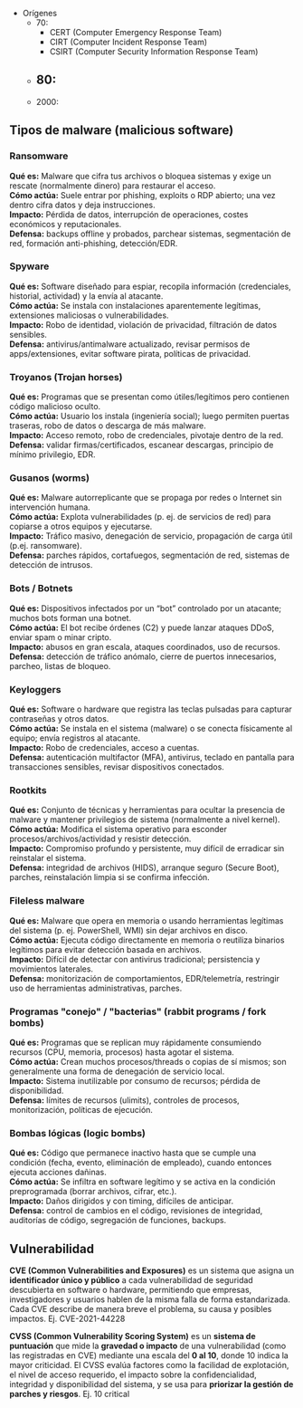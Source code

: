 - Orígenes
	- 70: 
		- CERT (Computer Emergency Response Team)
		- CIRT (Computer Incident Response Team)
		- CSIRT (Computer Security Information Response Team)
	- 80: 
		- 
	- 2000: 



## __Tipos de malware__ (malicious software)
### Ransomware
**Qué es:** Malware que cifra tus archivos o bloquea sistemas y exige un rescate (normalmente dinero) para restaurar el acceso.  
**Cómo actúa:** Suele entrar por phishing, exploits o RDP abierto; una vez dentro cifra datos y deja instrucciones.  
**Impacto:** Pérdida de datos, interrupción de operaciones, costes económicos y reputacionales.  
**Defensa:** backups offline y probados, parchear sistemas, segmentación de red, formación anti-phishing, detección/EDR.

### Spyware
**Qué es:** Software diseñado para espiar, recopila información (credenciales, historial, actividad) y la envía al atacante.  
**Cómo actúa:** Se instala con instalaciones aparentemente legítimas, extensiones maliciosas o vulnerabilidades.  
**Impacto:** Robo de identidad, violación de privacidad, filtración de datos sensibles.  
**Defensa:** antivirus/antimalware actualizado, revisar permisos de apps/extensiones, evitar software pirata, políticas de privacidad.

### Troyanos (Trojan horses)
**Qué es:** Programas que se presentan como útiles/legítimos pero contienen código malicioso oculto.  
**Cómo actúa:** Usuario los instala (ingeniería social); luego permiten puertas traseras, robo de datos o descarga de más malware.  
**Impacto:** Acceso remoto, robo de credenciales, pivotaje dentro de la red.  
**Defensa:** validar firmas/certificados, escanear descargas, principio de mínimo privilegio, EDR.

### Gusanos (worms)
**Qué es:** Malware autorreplicante que se propaga por redes o Internet sin intervención humana.  
**Cómo actúa:** Explota vulnerabilidades (p. ej. de servicios de red) para copiarse a otros equipos y ejecutarse.  
**Impacto:** Tráfico masivo, denegación de servicio, propagación de carga útil (p.ej. ransomware).  
**Defensa:** parches rápidos, cortafuegos, segmentación de red, sistemas de detección de intrusos.

### Bots / Botnets
**Qué es:** Dispositivos infectados por un “bot” controlado por un atacante; muchos bots forman una botnet.  
**Cómo actúa:** El bot recibe órdenes (C2) y puede lanzar ataques DDoS, enviar spam o minar cripto.  
**Impacto:** abusos en gran escala, ataques coordinados, uso de recursos.  
**Defensa:** detección de tráfico anómalo, cierre de puertos innecesarios, parcheo, listas de bloqueo.

### Keyloggers
**Qué es:** Software o hardware que registra las teclas pulsadas para capturar contraseñas y otros datos.  
**Cómo actúa:** Se instala en el sistema (malware) o se conecta físicamente al equipo; envía registros al atacante.  
**Impacto:** Robo de credenciales, acceso a cuentas.  
**Defensa:** autenticación multifactor (MFA), antivirus, teclado en pantalla para transacciones sensibles, revisar dispositivos conectados.

### Rootkits
**Qué es:** Conjunto de técnicas y herramientas para ocultar la presencia de malware y mantener privilegios de sistema (normalmente a nivel kernel).  
**Cómo actúa:** Modifica el sistema operativo para esconder procesos/archivos/actividad y resistir detección.  
**Impacto:** Compromiso profundo y persistente, muy difícil de erradicar sin reinstalar el sistema.  
**Defensa:** integridad de archivos (HIDS), arranque seguro (Secure Boot), parches, reinstalación limpia si se confirma infección.

### Fileless malware
**Qué es:** Malware que opera en memoria o usando herramientas legítimas del sistema (p. ej. PowerShell, WMI) sin dejar archivos en disco.  
**Cómo actúa:** Ejecuta código directamente en memoria o reutiliza binarios legítimos para evitar detección basada en archivos.  
**Impacto:** Difícil de detectar con antivirus tradicional; persistencia y movimientos laterales.  
**Defensa:** monitorización de comportamientos, EDR/telemetría, restringir uso de herramientas administrativas, parches.

### Programas "conejo" / "bacterias" (rabbit programs / fork bombs)
**Qué es:** Programas que se replican muy rápidamente consumiendo recursos (CPU, memoria, procesos) hasta agotar el sistema.  
**Cómo actúa:** Crean muchos procesos/threads o copias de sí mismos; son generalmente una forma de denegación de servicio local.  
**Impacto:** Sistema inutilizable por consumo de recursos; pérdida de disponibilidad.  
**Defensa:** límites de recursos (ulimits), controles de procesos, monitorización, políticas de ejecución.

### Bombas lógicas (logic bombs)
**Qué es:** Código que permanece inactivo hasta que se cumple una condición (fecha, evento, eliminación de empleado), cuando entonces ejecuta acciones dañinas.  
**Cómo actúa:** Se infiltra en software legítimo y se activa en la condición preprogramada (borrar archivos, cifrar, etc.).  
**Impacto:** Daños dirigidos y con timing, difíciles de anticipar.  
**Defensa:** control de cambios en el código, revisiones de integridad, auditorías de código, segregación de funciones, backups.

## Vulnerabilidad
**CVE (Common Vulnerabilities and Exposures)** es un sistema que asigna un **identificador único y público** a cada vulnerabilidad de seguridad descubierta en software o hardware, permitiendo que empresas, investigadores y usuarios hablen de la misma falla de forma estandarizada. Cada CVE describe de manera breve el problema, su causa y posibles impactos. Ej. CVE-2021-44228

**CVSS (Common Vulnerability Scoring System)** es un **sistema de puntuación** que mide la **gravedad o impacto** de una vulnerabilidad (como las registradas en CVE) mediante una escala del **0 al 10**, donde 10 indica la mayor criticidad. El CVSS evalúa factores como la facilidad de explotación, el nivel de acceso requerido, el impacto sobre la confidencialidad, integridad y disponibilidad del sistema, y se usa para **priorizar la gestión de parches y riesgos**. Ej. 10 critical
